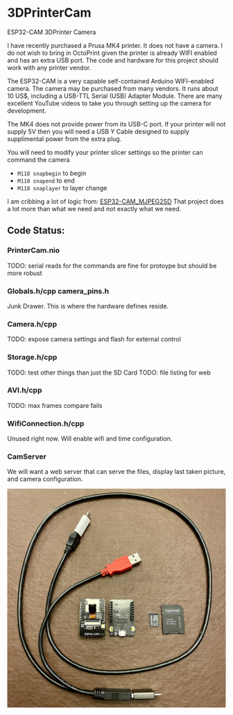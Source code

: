 # 3DPrinterCam
ESP32-CAM 3DPrinter Camera

I have recently purchased a Prusa MK4 printer. It does not have a camera. I do not wish to bring in OctoPrint given the printer is already WIFI enabled and has an extra USB port. The code and hardware for this project should work with any printer vendor.

The ESP32-CAM is a very capable self-contained Arduino WIFI-enabled camera. The camera may be purchased from many vendors. It runs about 10 US$, including a USB-TTL Serial (USB) Adapter Module. There are many excellent YouTube videos to take you through setting up the camera for development.

The MK4 does not provide power from its USB-C port. If your printer will not supply 5V then you will need a USB Y Cable designed to supply supplimental power from the extra plug.

You will need to modify your printer slicer settings so the printer can command the camera
- `M118 snapbegin` to begin
- `M118 snapend` to end
- `M118 snaplayer` to layer change

I am cribbing a lot of logic from: [ESP32-CAM_MJPEG2SD](https://github.com/s60sc/ESP32-CAM_MJPEG2SD)
That project does a lot more than what we need and not exactly what we need.

## Code Status:

### PrinterCam.nio
TODO: serial reads for the commands are fine for protoype but should be more robust

### Globals.h/cpp camera_pins.h
Junk Drawer. This is where the hardware defines reside.

### Camera.h/cpp
TODO: expose camera settings and flash for external control

### Storage.h/cpp
TODO: test other things than just the SD Card
TODO: file listing for web

### AVI.h/cpp
TODO: max frames compare fails

### WifiConnection.h/cpp
Unused right now. Will enable wifi and time configuration.

### CamServer
We will want a web server that can serve the files, display last taken picture, and camera configuration.

![Hardware](Hardware.jpeg)













